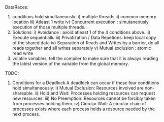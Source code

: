 DataRaces:
1) conditions hold simultaneously:
    i) multiple threads
    ii) common memory location
    iii) Atleast 1 write
    iv) Concurrent execution : simutaneously execution of those multiple threads.
2) Solutions:
    i) Avoidance : avoid atleast 1 of the 4 conditions above.
    ii)  Execute sequentiallu
    iii) Privatization / Data Repetions: keep local copy of the shared data
    iv) Separation of Reads and Writes by a barrier, do all reads together and all writes separately 
    v) Mutual exclusion : atomic read write
3) volatile variables, tell the compiler to make sure that it is always reading the latest version of the variable from the global memory.

TODO:
1) Conditions for a Deadlock
A deadlock can occur if these four conditions hold simultaneously:
    i) Mutual Exclusion: Resources involved are non-shareable.
    ii) Hold and Wait: Processes holding resources can request new resources.
    iii) No Preemption: Resources cannot be forcibly taken from processes holding them.
    iv) Circular Wait: A circular chain of processes exists where each process holds a resource needed by the next process.